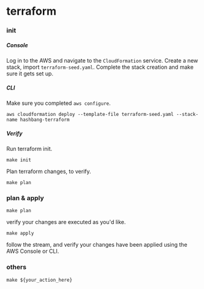# terraform

### init

##### Console

Log in to the AWS and navigate to the `CloudFormation` service. Create a new stack, import `terraform-seed.yaml`. Complete the stack creation and make sure it gets set up.

##### CLI

Make sure you completed `aws configure`.

```
aws cloudformation deploy --template-file terraform-seed.yaml --stack-name hashbang-terraform
```

##### Verify

Run terraform init.

```
make init
``` 

Plan terraform changes, to verify.

```
make plan
```


### plan & apply

```
make plan
``` 

verify your changes are executed as you'd like.

```
make apply
```

follow the stream, and verify your changes have been applied using the AWS Console or CLI.

### others

```
make ${your_action_here}
```
